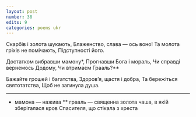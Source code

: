 ```yaml
---
layout: post
number: 38
edits: 9
categories: poems ukr
---
```


Скарбів і золота шукають,
Блаженство, слава — ось воно! 
Та молота гріхів не помічають, 
Підступності його.

Достатком вибравши мамону*,
Прогнавши Бога і мораль, 
Чи справді вернемось Додому,
Чи втримаєм Грааль?**

Бажайте грошей і багатства,
Здоров’я, щастя і добра,
Та бережіться святотатства,
Щоб не загинула душа.
____________________
* мамона — нажива 
** грааль — священна золота чаша, в якій зберігалася кров Спасителя, що стікала з хреста
